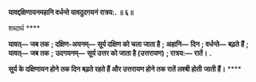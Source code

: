 **यावद्दक्षिणायनमहानि वर्धन्ते यावदुदगयनं रात्रय:. ॥ ६॥** 

शब्दार्थ **** 

**यावत्—** **जब तक** **; दक्षिण-अयनम्—** **सूर्य दक्षिण को चला जाता है** **; अहानि—** **दिन** **; वर्धन्ते—** **बढ़ते हैं** **; यावत्—** **जब तक** **;** **उदगयनम्—** **सूर्य उत्तर को जाता है (उत्तरायण)** **; रात्रय:—** **रातें।** **.** 

**सूर्य के दक्षिणायन होने तक दिन बढ़ते रहते हैं और उत्तरायण होने तक रातें लश्बी होती** **जाती हैं।** **** 